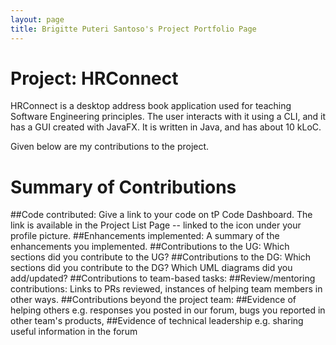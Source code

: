 ```yaml
---
layout: page
title: Brigitte Puteri Santoso's Project Portfolio Page
---
```


# Project: HRConnect

HRConnect is a desktop address book application used for teaching Software Engineering principles. The user interacts with it using a CLI, and it has a GUI created with JavaFX. It is written in Java, and has about 10 kLoC.

Given below are my contributions to the project.

# Summary of Contributions
##Code contributed: 
Give a link to your code on tP Code Dashboard. The link is available in the Project List Page -- linked to the  icon under your profile picture.
##Enhancements implemented: 
A summary of the enhancements you implemented.
##Contributions to the UG: 
Which sections did you contribute to the UG?
##Contributions to the DG: 
Which sections did you contribute to the DG? Which UML diagrams did you add/updated?
##Contributions to team-based tasks:
##Review/mentoring contributions: 
Links to PRs reviewed, instances of helping team members in other ways.
##Contributions beyond the project team:
##Evidence of helping others 
e.g. responses you posted in our forum, bugs you reported in other team's products,
##Evidence of technical leadership 
e.g. sharing useful information in the forum